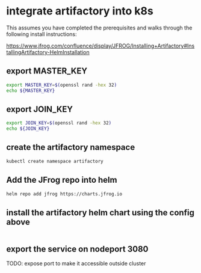 # integrate artifactory into k8s

This assumes you have completed the prerequisites and walks through the following install instructions:

https://www.jfrog.com/confluence/display/JFROG/Installing+Artifactory#InstallingArtifactory-HelmInstallation

## export MASTER_KEY

```bash
export MASTER_KEY=$(openssl rand -hex 32)
echo ${MASTER_KEY}
```

## export JOIN_KEY

```bash
export JOIN_KEY=$(openssl rand -hex 32)
echo ${JOIN_KEY}
```

## create the artifactory namespace

```bash
kubectl create namespace artifactory
```

## Add the JFrog repo into helm

```bash
helm repo add jfrog https://charts.jfrog.io
```

## install the artifactory helm chart using the config above

```bash

```

## export the service on nodeport 3080

TODO: expose port to make it accessible outside cluster
